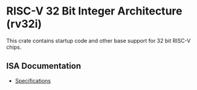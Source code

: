 RISC-V 32 Bit Integer Architecture (rv32i)
==========================================

This crate contains startup code and other base support for 32 bit RISC-V
chips.


ISA Documentation
-----------------

- [Specifications](https://github.com/riscv/riscv-isa-manual/releases)
